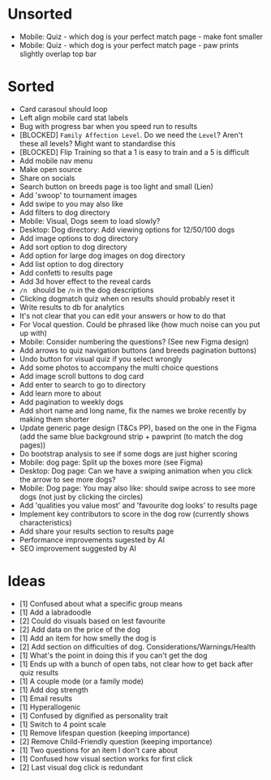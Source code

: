 # Unsorted

- Mobile: Quiz - which dog is your perfect match page - make font smaller
- Mobile: Quiz - which dog is your perfect match page - paw prints slightly overlap top bar

# Sorted

- Card carasoul should loop
- Left align mobile card stat labels
- Bug with progress bar when you speed run to results
- [BLOCKED] `Family Affection Level`. Do we need the `Level`? Aren't these all levels? Might want to standardise this
- [BLOCKED] Flip Training so that a 1 is easy to train and a 5 is difficult
- Add mobile nav menu
- Make open source
- Share on socials
- Search button on breeds page is too light and small (Lien)
- Add 'swoop' to tournament images
- Add swipe to you may also like
- Add filters to dog directory
- Mobile: Visual, Dogs seem to load slowly?
- Desktop: Dog directory: Add viewing options for 12/50/100 dogs
- Add image options to dog directory
- Add sort option to dog directory
- Add option for large dog images on dog directory
- Add list option to dog directory
- Add confetti to results page
- Add 3d hover effect to the reveal cards
- `/n ` should be `/n` in the dog descriptions
- Clicking dogmatch quiz when on results should probably reset it
- Write results to db for analytics
- It's not clear that you can edit your answers or how to do that
- For Vocal question. Could be phrased like (how much noise can you put up with)
- Mobile: Consider numbering the questions? (See new Figma design)
- Add arrows to quiz navigation buttons (and breeds pagination buttons)
- Undo button for visual quiz if you select wrongly
- Add some photos to accompany the multi choice questions
- Add image scroll buttons to dog card
- Add enter to search to go to directory
- Add learn more to about
- Add pagination to weekly dogs
- Add short name and long name, fix the names we broke recently by making them shorter
- Update generic page design (T&Cs PP), based on the one in the Figma (add the same blue background strip + pawprint (to match the dog pages))
- Do bootstrap analysis to see if some dogs are just higher scoring
- Mobile: dog page: Split up the boxes more (see Figma)
- Desktop: Dog page: Can we have a swiping animation when you click the arrow to see more dogs?
- Mobile: Dog page: You may also like: should swipe across to see more dogs (not just by clicking the circles)
- Add 'qualities you value most' and 'favourite dog looks' to results page
- Implement key contributors to score in the dog row (currently shows characteristics)
- Add share your results section to results page
- Performance improvements sugested by AI
- SEO improvement suggested by AI

# Ideas

- [1] Confused about what a specific group means
- [1] Add a labradoodle
- [2] Could do visuals based on lest favourite
- [2] Add data on the price of the dog
- [1] Add an item for how smelly the dog is
- [2] Add section on difficulties of dog. Considerations/Warnings/Health
- [1] What's the point in doing this if you can't get the dog
- [1] Ends up with a bunch of open tabs, not clear how to get back after quiz results
- [1] A couple mode (or a family mode)
- [1] Add dog strength
- [1] Email results
- [1] Hyperallogenic
- [1] Confused by dignified as personality trait
- [1] Switch to 4 point scale
- [1] Remove lifespan question (keeping importance)
- [2] Remove Child-Friendly question (keeping importance)
- [1] Two questions for an item I don't care about
- [1] Confused how visual section works for first click
- [2] Last visual dog click is redundant
